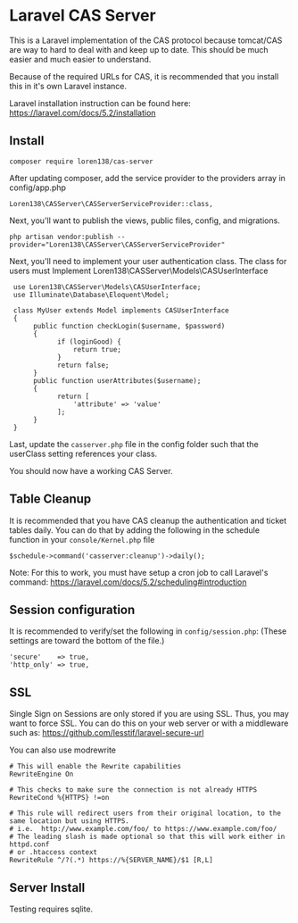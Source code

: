 # Laravel CAS Server

This is a Laravel implementation of the CAS protocol because tomcat/CAS are way to
hard to deal with and keep up to date.  This should be much easier and much easier
to understand.

Because of the required URLs for CAS, it is recommended that you install this
in it's own Laravel instance.

Laravel installation instruction can be found here:
https://laravel.com/docs/5.2/installation

## Install

    composer require loren138/cas-server

After updating composer, add the service provider to the providers array in config/app.php

    Loren138\CASServer\CASServerServiceProvider::class,

Next, you'll want to publish the views, public files, config, and migrations.

    php artisan vendor:publish --provider="Loren138\CASServer\CASServerServiceProvider"

Next, you'll need to implement your user authentication class.
The class for users must Implement Loren138\CASServer\Models\CASUserInterface

     use Loren138\CASServer\Models\CASUserInterface;
     use Illuminate\Database\Eloquent\Model;

     class MyUser extends Model implements CASUserInterface
     {
          public function checkLogin($username, $password)
          {
                if (loginGood) {
                    return true;
                }
                return false;
          }
          public function userAttributes($username);
          {
                return [
                    'attribute' => 'value'
                ];
          }
     }

Last, update the ``casserver.php`` file in the config folder such that the userClass 
setting references your class.

You should now have a working CAS Server.

## Table Cleanup

It is recommended that you have CAS cleanup the authentication and ticket tables daily.
You can do that by adding the following in the schedule function in your
``console/Kernel.php`` file

    $schedule->command('casserver:cleanup')->daily();
    
Note: For this to work, you must have setup a cron job to call Laravel's command:
https://laravel.com/docs/5.2/scheduling#introduction

## Session configuration

It is recommended to verify/set the following in ``config/session.php``:
(These settings are toward the bottom of the file.)

    'secure'    => true,
    'http_only' => true,

## SSL

Single Sign on Sessions are only stored if you are using SSL.
Thus, you may want to force SSL.  You can do this on your web
server or with a middleware such as: https://github.com/lesstif/laravel-secure-url

You can also use modrewrite

    # This will enable the Rewrite capabilities
    RewriteEngine On

    # This checks to make sure the connection is not already HTTPS
    RewriteCond %{HTTPS} !=on

    # This rule will redirect users from their original location, to the same location but using HTTPS.
    # i.e.  http://www.example.com/foo/ to https://www.example.com/foo/
    # The leading slash is made optional so that this will work either in httpd.conf
    # or .htaccess context
    RewriteRule ^/?(.*) https://%{SERVER_NAME}/$1 [R,L]

## Server Install

Testing requires sqlite.